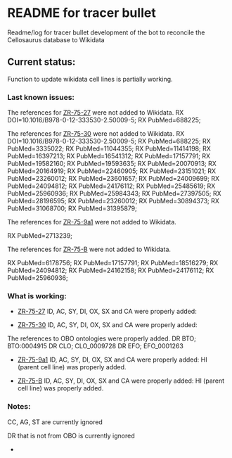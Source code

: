 # README for tracer bullet


Readme/log for tracer bullet development of the bot to reconcile the
Cellosaurus database to Wikidata


## Current status:

Function to update wikidata cell lines is partially working. 


### Last known issues:

The references for [ZR-75-27](https://www.wikidata.org/wiki/Q54996118) were not added to Wikidata. 
RX   DOI=10.1016/B978-0-12-333530-2.50009-5;
RX   PubMed=688225;

The references for [ZR-75-30](https://www.wikidata.org/wiki/Q54996119) were not added to Wikidata. 
RX   DOI=10.1016/B978-0-12-333530-2.50009-5;
RX   PubMed=688225;
RX   PubMed=3335022;
RX   PubMed=11044355;
RX   PubMed=11414198;
RX   PubMed=16397213;
RX   PubMed=16541312;
RX   PubMed=17157791;
RX   PubMed=19582160;
RX   PubMed=19593635;
RX   PubMed=20070913;
RX   PubMed=20164919;
RX   PubMed=22460905;
RX   PubMed=23151021;
RX   PubMed=23260012;
RX   PubMed=23601657;
RX   PubMed=24009699;
RX   PubMed=24094812;
RX   PubMed=24176112;
RX   PubMed=25485619;
RX   PubMed=25960936;
RX   PubMed=25984343;
RX   PubMed=27397505;
RX   PubMed=28196595;
RX   PubMed=23260012;
RX   PubMed=30894373;
RX   PubMed=31068700;
RX   PubMed=31395879;


The references for [ZR-75-9a1](https://www.wikidata.org/wiki/Q54996121) were not added to Wikidata. 

RX   PubMed=2713239;

The references for [ZR-75-B](https://www.wikidata.org/wiki/Q54996122) were not added to Wikidata. 

RX   PubMed=6178756;
RX   PubMed=17157791;
RX   PubMed=18516279;
RX   PubMed=24094812;
RX   PubMed=24162158;
RX   PubMed=24176112;
RX   PubMed=25960936;

### What is working: 

* [ZR-75-27](https://www.wikidata.org/wiki/Q54996118)
ID, AC, SY, DI, OX, SX and CA were properly added:

* [ZR-75-30](https://www.wikidata.org/wiki/Q54996119)
ID, AC, SY, DI, OX, SX and CA were properly added:

The references to OBO ontologies were properly added.
DR   BTO; BTO:0004915
DR   CLO; CLO_0009728
DR   EFO; EFO_0001263

* [ZR-75-9a1](https://www.wikidata.org/wiki/Q54996121)
ID, AC, SY, DI, OX, SX and CA were properly added:
HI (parent cell line) was properly added. 

* [ZR-75-B](https://www.wikidata.org/wiki/Q54996122)
ID, AC, SY, DI, OX, SX and CA were properly added:
HI (parent cell line) was properly added. 

### Notes:

CC, AG, ST are currently ignored

DR that is not from OBO is currently ignored

- 